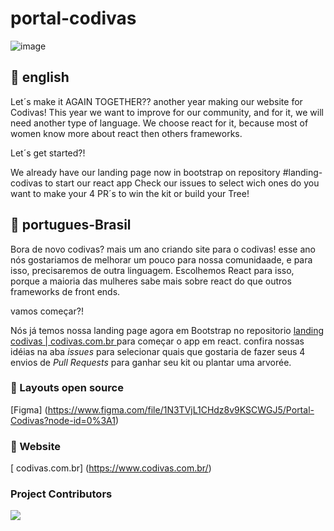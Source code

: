 # portal-codivas 
![image](https://user-images.githubusercontent.com/26682838/135737793-bf51cfa9-6994-4da2-b0a0-98961ad5a1be.png)

## 💜 english
Let´s make it AGAIN TOGETHER??
another year making our website for Codivas!
This year we want to improve for our community, and for it, we will need another type of language.
We choose  react for it, because most of women know more about react then others frameworks.

Let´s get started?!

We already have our landing page now in bootstrap on repository #landing-codivas to start our react app
Check our issues to select wich ones do you want to make your 4 PR´s to win the kit or build your Tree! 

## 💜 portugues-Brasil


Bora de novo codivas?
mais um ano criando site para o codivas!
esse ano nós gostariamos de melhorar um pouco para nossa comunidaade, e para isso, precisaremos de outra linguagem.
Escolhemos React para isso, porque a maioria das mulheres sabe mais sobre react do que outros frameworks de front ends.

vamos começar?!

Nós já temos nossa landing page agora em Bootstrap no repositorio  [ landing codivas | codivas.com.br ](https://github.com/Codivas/landing-codivas/) para começar o app em react.
confira nossas idéias na aba *issues* para selecionar quais que gostaria de fazer seus 4 envios de *Pull Requests* para ganhar seu kit ou plantar uma arvorée.


### 🎨 Layouts open source

[Figma] (https://www.figma.com/file/1N3TVjL1CHdz8v9KSCWGJ5/Portal-Codivas?node-id=0%3A1)

### 👀 Website 
[ codivas.com.br] (https://www.codivas.com.br/)


### Project Contributors

<a href="https://github.com/Codivas/portal-codivas/graphs/contributors">
  <img src="https://contrib.rocks/image?repo=Codivas/portal-codivas" />
</a>

